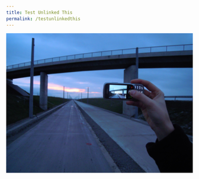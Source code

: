 ```yaml
---
title: Test Unlinked This
permalink: /testunlinkedthis
---
```

![Alt text for image on Isomer site](/images/abc/1200px-Image_created_with_a_mobile_phone.png)